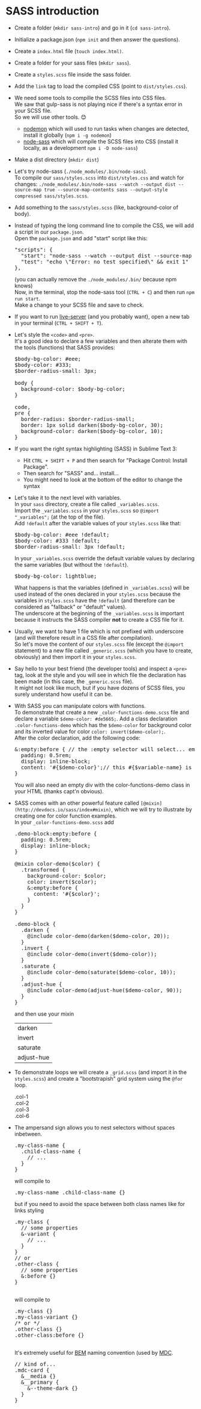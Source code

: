 # SASS introduction
*   Create a folder (`mkdir sass-intro`) and go in it (`cd sass-intro`).
*   Initialize a package.json (`npm init` and then answer the questions).
*   Create a `index.html` file (`touch index.html)`.
*   Create a folder for your sass files (`mkdir sass`).
*   Create a `styles.scss` file inside the sass folder.
*   Add the `link` tag to load the compiled CSS (point to `dist/styles.css`).
*   We need some tools to compille the SCSS files into CSS files.  
    We saw that gulp-sass is not playing nice if there's a syntax error in your SCSS file.  
    So we will use other tools. 😊
    *   [nodemon](https://npmjs.org/package/nodemon) which will used to run tasks when changes are detected, install it globally (`npm i -g nodemon`)
    *   [node-sass](https://npmjs.org/package/node-sass) which will compile the SCSS files into CSS (install it locally, as a development `npm i -D node-sass`)
*   Make a dist directory (`mkdir dist`)
*   Let's try node-sass (`./node_modules/.bin/node-sass`).  
    To compile our `sass/styles.scss` into `dist/styles.css` and watch for changes: `./node_modules/.bin/node-sass --watch --output dist --source-map true --source-map-contents sass --output-style compressed sass/styles.scss`.
*   Add something to the `sass/styles.scss` (like, background-color of body).
*   Instead of typing the long command line to compile the CSS, we will add a script in our `package.json`.  
    Open the `package.json` and add "start" script like this:

    <pre>"scripts": {
      "start": "node-sass --watch --output dist --source-map true --source-map-contents sass --output-style compressed sass/styles.scss",
      "test": "echo \"Error: no test specified\" && exit 1"
    },</pre>

    (you can actually remove the `./node_modules/.bin/` because npm knows)  
    Now, in the terminal, stop the node-sass tool (`CTRL + C`) and then run `npm run start`.  
    Make a change to your SCSS file and save to check.
*   If you want to run [live-server](https://npmjs.org/package/live-server) (and you probably want), open a new tab in your terminal (`CTRL + SHIFT + T`).
*   Let's style the `<code>` and `<pre>`.  
    It's a good idea to declare a few variables and then alterate them with the tools (functions) that SASS provides:

    <pre>$body-bg-color: #eee;
    $body-color: #333;
    $border-radius-small: 3px;

    body {
      background-color: $body-bg-color;
    }

    code,
    pre {
      border-radius: $border-radius-small;
      border: 1px solid darken($body-bg-color, 30);
      background-color: darken($body-bg-color, 10);
    }</pre>

*   If you want the right syntax highlighting (SASS) in Sublime Text 3:
    *   Hit `CTRL + SHIFT + P` and then search for "Package Control: Install Package".
    *   Then search for "SASS" and... install...
    *   You might need to look at the bottom of the editor to change the syntax
*   Let's take it to the next level with variables.  
    In your `sass` directory, create a file called `_variables.scss`.  
    Import the `_variables.scss` in your `styles.scss` so `@import "_variables";` (at the top of the file).  
    Add `!default` after the variable values of your `styles.scss` like that:

    <pre>$body-bg-color: #eee !default;
    $body-color: #333 !default;
    $border-radius-small: 3px !default;</pre>

    In your `_variables.scss` override the default variable values by declaring the same variables (but without the `!default`).

    <pre>$body-bg-color: lightblue;</pre>

    What happens is that the variables (defined in `_variables.scss`) will be used instead of the ones declared in your `styles.scss` because the variables in `styles.scss` have the `!default` (and therefore can be considered as "fallback" or "default" values).  
    The underscore at the beginning of the `_variables.scss` is important because it instructs the SASS compiler **not** to create a CSS file for it.
*   Usually, we want to have 1 file which is not prefixed with underscore (and will therefore result in a CSS file after compilation).  
    So let's move the content of our `styles.scss` file (except the `@import` statement) to a new file called `_generic.scss` (which you have to create, obviously) and then import it in your `styles.scss`.
*   Say hello to your best friend (the developer tools) and inspect a `<pre>` tag, look at the style and you will see in which file the declaration has been made (in this case, the `_generic.scss` file).  
    It might not look like much, but if you have dozens of SCSS files, you surely understand how useful it can be.
*   With SASS you can manipulate colors with functions.  
    To demonstrate that create a new `_color-functions-demo.scss` file and declare a variable `$demo-color: #de5665;`. Add a class declaration `.color-functions-demo` which has the `$demo-color` for background color and its inverted value for color `color: invert($demo-color);`.  
    After the color declaration, add the following code:

    <pre>&:empty:before { // the :empty selector will select... empty elements (caution! a white space will not be considered empty)
      padding: 0.5rem;
      display: inline-block;
      content: '#{$demo-color}';// this #{$variable-name} is used because otherwise the resulting CSS would be '$demo-color'.
    }</pre>

    You will also need an empty div with the color-functions-demo class in your HTML (thanks capt'n obvious).
*   SASS comes with an other powerful feature called `[@mixin](http://devdocs.io/sass/index#mixin)`, which we will try to illustrate by creating one for color function examples.  
    In your `_color-functions-demo.scss` add

    <pre>.demo-block:empty:before {
      padding: 0.5rem;
      display: inline-block;
    }

    @mixin color-demo($color) {
      .transformed {
        background-color: $color;
        color: invert($color);
        &:empty:before {
          content: '#{$color}';
        }
      }
    }

    .demo-block {
      .darken {
        @include color-demo(darken($demo-color, 20));
      }
      .invert {
        @include color-demo(invert($demo-color));
      }
      .saturate {
        @include color-demo(saturate($demo-color, 10));
      }
      .adjust-hue {
        @include color-demo(adjust-hue($demo-color, 90));
      }
    }</pre>

    and then use your mixin

    <table class="demo-block">

    <tbody>

    <tr class="darken">

    <td>darken</td>

    </tr>

    <tr class="invert">

    <td>invert</td>

    </tr>

    <tr class="saturate">

    <td>saturate</td>

    </tr>

    <tr class="adjust-hue">

    <td>adjust-hue</td>

    </tr>

    </tbody>

    </table>

*   To demonstrate loops we will create a `_grid.scss` (and import it in the `styles.scss`) and create a "bootstrapish" grid system using the `@for` loop.

    <div class="row">

    <div class="col-1">.col-1</div>

    <div class="col-2">.col-2</div>

    <div class="col-3">.col-3</div>

    <div class="col-6">.col-6</div>

    </div>

*   The ampersand sign allows you to nest selectors without spaces inbetween.

    <pre>.my-class-name {
      .child-class-name {
        // ...
      }
    }</pre>

    will compile to

    <pre>.my-class-name .child-class-name {}</pre>

    but if you need to avoid the space between both class names like for links styling

    <pre>.my-class {
      // some properties
      &-variant {
        // ...
      }
    }
    // or
    .other-class {
      // some properties
      &:before {}
    }
        </pre>

    will compile to

    <pre>.my-class {}
    .my-class-variant {}
    /* or */
    .other-class {}
    .other-class:before {}
        </pre>

    It's extremely useful for [BEM](http://getbem.com/naming/) naming convention (used by [MDC](https://material-components-web.appspot.com/card.html "look at the class names").

    <pre>// kind of...
    .mdc-card {
      &__media {}
      &__primary {
        &--theme-dark {}
      }
    }</pre>

